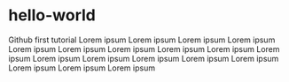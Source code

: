 # hello-world
Github first  tutorial
Lorem ipsum Lorem ipsum Lorem ipsum Lorem ipsum Lorem ipsum Lorem ipsum Lorem ipsum Lorem ipsum Lorem ipsum Lorem ipsum Lorem ipsum Lorem ipsum Lorem ipsum Lorem ipsum Lorem ipsum Lorem ipsum Lorem ipsum Lorem ipsum 
